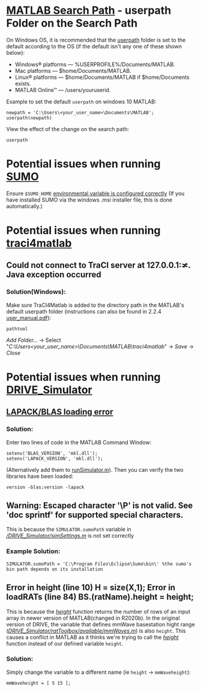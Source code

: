 # [MATLAB Search Path](https://uk.mathworks.com/help/matlab/matlab_env/what-is-the-matlab-search-path.html#responsive_offcanvas) - userpath Folder on the Search Path
On Windows OS, it is recommended that the [userpath](https://uk.mathworks.com/help/matlab/ref/userpath.html) folder is set to the default according to the OS
(if the default isn't any one of these shown below):

* Windows® platforms — %USERPROFILE%/Documents/MATLAB.
* Mac platforms — $home/Documents/MATLAB.
* Linux® platforms — $home/Documents/MATLAB if $home/Documents exists.
* MATLAB Online™ — /users/youruserid.

Example to set the default `userpath` on windows 10 MATLAB:
```
newpath = 'C:\Users\<your_user_name>\Documents\MATLAB';
userpath(newpath)
```
View the effect of the change on the search path:

```
userpath
```

# Potential issues when running [SUMO](https://sumo.dlr.de/docs/Installing/index.html) 
Ensure `$SUMO_HOME` [environmental variable is configured correctly](https://sumo.dlr.de/docs/Basics/Basic_Computer_Skills.html#sumo_home)
(If you have installed SUMO via the windows *.msi* installer file, this is done automatically.)

# Potential issues when running [traci4matlab](https://github.com/pipeacosta/traci4matlab)
## Could not connect to TraCI server at 127.0.0.1:≭. Java exception occurred
### Solution(Windows):
Make sure TraCI4Matlab is added to the directory path in the MATLAB's default userpath folder (instructions can also be found in 2.2.4 [user_manual.pdf](https://github.com/pipeacosta/traci4matlab/blob/master/user_manual.pdf)):
```
pathtool
```
*Add Folder...* -> Select "*C:\Users\<your_user_name>\Documents\MATLAB\traci4matlab*" -> *Save* -> *Close*
    
# Potential issues when running [DRIVE_Simulator](https://github.com/ioannismavromatis/DRIVE_Simulator)
## [LAPACK/BLAS loading error](https://uk.mathworks.com/matlabcentral/answers/269035-hot-to-fix-lapack-blas-loading-error)
### Solution:
Enter two lines of code in the MATLAB Command Window: 
```
setenv('BLAS_VERSION', 'mkl.dll');
setenv('LAPACK_VERSION', 'mkl.dll');
```
(Alternatively add them to [runSimulator.m](https://github.com/ioannismavromatis/DRIVE_Simulator/blob/master/runSimulator.m)).
Then you can verify the two libraries have been loaded: 
```
version -blas;version -lapack
```
## Warning: Escaped character '\P' is not valid. See 'doc sprintf' for supported special characters.
This is because the `SIMULATOR.sumoPath` variable in [*/DRIVE_Simulator/simSettings.m*](https://github.com/ioannismavromatis/DRIVE_Simulator/blob/master/simSettings.m) is not set correctly
### Example Solution:
```
SIMULATOR.sumoPath = 'C:\Program Files\Eclipse\Sumo\bin\' %the sumo's bin path depends on its installation
```

## Error in height (line 10) H = size(X,1); Error in loadRATs (line 84) BS.(ratName).height = height;
This is because the *[height](https://uk.mathworks.com/help/matlab/ref/height.html#mw_0c0894e1-3181-4045-923b-45aab2f657d4)* function returns the number of rows of an input array in newer version of MATLAB(changed in R2020b). In the original version of DRIVE, the variable that defines mmWave basestation hight range ([*DRIVE_Simulator/ratToolbox/available/mmWaves.m*](https://github.com/ioannismavromatis/DRIVE_Simulator/blob/440cbab1e6f1d4c6b0f28f074b02c4fce0379ee0/ratToolbox/available/mmWaves.m)) is also `height`. This causes a conflict in MATLAB as it thinks we're trying to call the *[height](https://uk.mathworks.com/help/matlab/ref/height.html#mw_0c0894e1-3181-4045-923b-45aab2f657d4)* function instead of our defined variable `height`.
### Solution:
Simply change the variable to a different name (ie `height` -> `mmWaveheight`):
```
mmWaveheight = [ 5 15 ];
```

